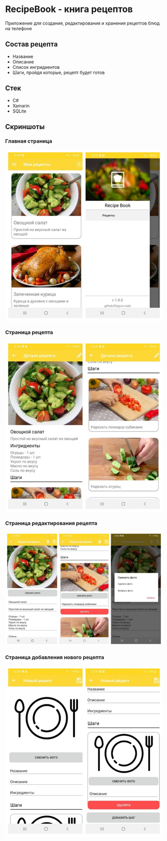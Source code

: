 # RecipeBook - книга рецептов
Приложение для создания, редактирования и хранения рецептов блюд на телефоне  

## Состав рецепта
+ Название
+ Описание
+ Список ингридиентов
+ Шаги, пройдя которые, рецепт будет готов

## Стек
+ С#
+ Xamarin
+ SQLite

## Скриншоты
### Главная страница
![](https://github.com/filippov-code/RecipeBook/blob/master/screenshots/1-2.jpg)
### Страница рецепта
![](https://github.com/filippov-code/RecipeBook/blob/master/screenshots/3-4.jpg)
### Страница редактирования рецепта
![](https://github.com/filippov-code/RecipeBook/blob/master/screenshots/5-6-7.jpg)
### Страница добавления нового рецепта
![](https://github.com/filippov-code/RecipeBook/blob/master/screenshots/8-9.jpg)
